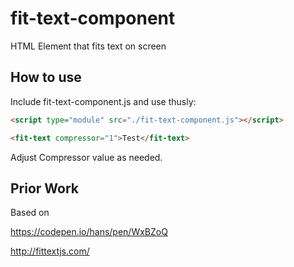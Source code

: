 # fit-text-component
HTML Element that fits text on screen

## How to use

Include fit-text-component.js and use thusly:

```html
<script type="module" src="./fit-text-component.js"></script>

<fit-text compressor="1">Test</fit-text>

```

Adjust Compressor value as needed.


## Prior Work

Based on 

https://codepen.io/hans/pen/WxBZoQ

http://fittextjs.com/

